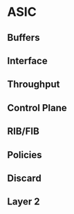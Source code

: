 # ASIC
## Buffers
## Interface
## Throughput
## Control Plane
## RIB/FIB
## Policies
## Discard
## Layer 2